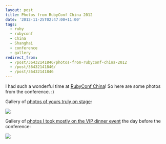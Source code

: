 ```yaml
---
layout: post
title: Photos from RubyConf China 2012
date: '2012-11-25T02:47:00+11:00'
tags:
  - ruby
  - rubyconf
  - China
  - Shanghai
  - conference
  - gallery
redirect_from:
  - /post/36432141846/photos-from-rubyconf-china-2012
  - /post/36432141846/
  - /post/36432141846
---
```


I had such a wonderful time at [RubyConf China](http://rubyconfchina.org/)! So here are some photos from the conference. :)

Gallery of [photos of yours truly on stage](https://www.flickr.com/photos/ifredwu/sets/72157658573488481):

![](/img/posts/old/21219812889_ffd7fcbf96_c.jpg)

Gallery of [photos I took mostly on the VIP dinner event](https://www.flickr.com/photos/ifredwu/sets/72157658621968985) the day before the conference:

![](/img/posts/old/21224845700_224e8c76e3_c.jpg)
